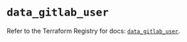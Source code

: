 # `data_gitlab_user`

Refer to the Terraform Registry for docs: [`data_gitlab_user`](https://registry.terraform.io/providers/gitlabhq/gitlab/17.5.0/docs/data-sources/user).
